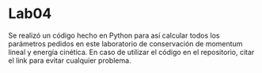 # Lab04
Se realizó un código hecho en Python para así calcular todos los parámetros pedidos en este laboratorio de conservación de momentum lineal y energía cinética.
En caso de utilizar el código en el repositorio, citar el link para evitar cualquier problema.
